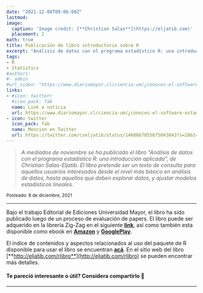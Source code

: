 ```yaml
---
date: "2021-12-08T09:06:00Z"
lastmod: 
image:
  caption: 'Image credit: [**Christian Salas**](https://eljatib.com)'
  placement: 2
math: true
title: Publicación de libro introductorio sobre R
excerpt: "Análisis de datos con el programa estadístico R: una introducción aplicada"
tags:
- R  
- Statistics
#authors:
#- admin
#url_video: "https://www.diariomayor.cl/ciencia-um/¿conoces-el-software-estadístico-r-profesor-lanza-libro-que-introduce-en-el-análisis-de-datos.html"
links:
- #icon: twitterr
  #icon_pack: fab
  name: Link a noticia
  url: https://www.diariomayor.cl/ciencia-um/¿conoces-el-software-estadístico-r-profesor-lanza-libro-que-introduce-en-el-análisis-de-datos.html
- icon: twitter
  icon_pack: fab
  name: Mencion en Twitter
  url: https://twitter.com/cseljatib/status/1460667855675043843?s=20&t=20NyeERbyV3xlHUuzT74-w  
---
```



> *A mediados de noviembre se ha publicado el libro "Análisis de datos con el programa estadístico R: una introducción aplicada", de Christian Salas-Eljatib. El libro pretende ser un texto de consulta para aquellos usuarios interesados desde el nivel más básico en análisis de datos, hasta aquellos que deben explorar datos, y ajustar modelos estadísticos lineales.*

<sub> Posteado: 8 de diciembre, 2021</sub>

---

Bajo el trabajo Editorial de Ediciones Universidad Mayor, el libro ha sido publicado luego de un proceso de evaluación de papers. El libro puede ser adquerido en la librería Zig-Zag en el siguiente [**link**](https://tienda.zigzag.cl/9789566086109-analisis-de-datos-con-el-programa-estadistico-r.html), así como también esta disponible como ebook en [**Amazon**](https://www.amazon.com/An%C3%A1lisis-datos-programa-estad%C3%ADstico-introducci%C3%B3n-ebook/dp/B09LRHNGPL/ref=sr_1_1?keywords=Christian+Salas+Eljatib&qid=1637176913&qsid=134-6265285-4112915&s=books&sr=1-1&sres=B09LRHNGPL&srpt=ABIS_BOOK) y  [**GooglePlay**](https://play.google.com/store/books/details/Christian_Salas_Eljatib_An%C3%A1lisis_de_datos_con_el_p?id=15dOEAAAQBAJ&hl=es_CL&gl=US).


El índice de contenidos y aspectos relacionados al uso del paquete de R disponible para usar el libro se encuentran [**acá**](https://www.researchgate.net/publication/356843133_Analisis_de_datos_con_el_programa_estadistico_R_Una_introduccion_aplicada). En el sitio web del libro [**http://eljatib.com/rlibro**](http://eljatib.com/rlibro) se pueden encontrar más detalles.


#### Te pareció interesante o útil? Considera compartirlo 🙌

--------

<!--- 
#### Te parecio interesante o util? Considera compartirlo 🙌
url: "https://www.diariomayor.cl/ciencia-um/¿conoces-el-software-estadístico-r-profesor-lanza-libro-que-introduce-en-el-análisis-de-datos.html"

<img src="portadaLibro.jpg" width="1000" height="350">
**Some of my older websites**
- [My old website](https://cseljatib.wixsite.com/biometria)
- [My old linux help](http://biometria.ufro.cl/myLinuxHelp/)
* [Mentoirs](./educa.md)
![](images/chacai01.jpg)
-->
